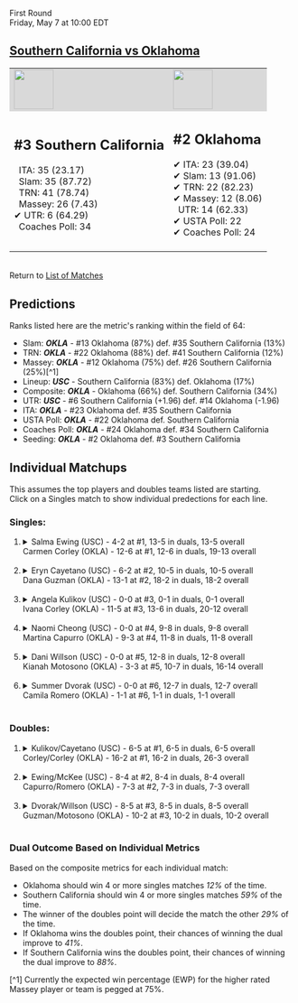 First Round  
Friday, May 7 at 10:00 EDT
## [Southern California vs Oklahoma](https://www.ncaa.com/game/5833668) 

<table><tr style="background-color: #d9d9d9 !important"><td><img src="https://www.ncaa.com/sites/default/files/images/logos/schools/s/southern-california.70.png" width="70" height="70" /></td><td><img src="https://www.ncaa.com/sites/default/files/images/logos/schools/o/oklahoma.70.png" width="70" height="70" /></td></tr><tr>
<td>  

<h2>#3 Southern California</h2>  
&nbsp; ITA: 35 (23.17)<br>  
&nbsp; Slam: 35 (87.72)<br>  
&nbsp; TRN: 41 (78.74)<br>  
&nbsp; Massey: 26 (7.43)<br>  
&#10004; UTR: 6 (64.29)<br>  
&nbsp; Coaches Poll: 34<br>  
<br>  

</td>
<td>  

<h2>#2 Oklahoma</h2>  
&#10004; ITA: 23 (39.04)<br>  
&#10004; Slam: 13 (91.06)<br>  
&#10004; TRN: 22 (82.23)<br>  
&#10004; Massey: 12 (8.06)<br>  
&nbsp; UTR: 14 (62.33)<br>  
&#10004; USTA Poll: 22<br>  
&#10004; Coaches Poll: 24<br>  
<br>  

</td>
</tr></table>  


<br>Return to [List of Matches](../index.md)  

## Predictions  

Ranks listed here are the metric's ranking within the field of 64:  
- Slam: ***OKLA*** - #13 Oklahoma (87%) def. #35 Southern California (13%)  
- TRN: ***OKLA*** - #22 Oklahoma (88%) def. #41 Southern California (12%)  
- Massey: ***OKLA*** - #12 Oklahoma (75%) def. #26 Southern California (25%)[^1]  
- Lineup: ***USC*** - Southern California (83%) def. Oklahoma (17%)  
- Composite: ***OKLA*** - Oklahoma (66%) def. Southern California (34%)  
- UTR: ***USC*** - #6 Southern California (+1.96) def. #14 Oklahoma (-1.96)  
- ITA: ***OKLA*** - #23 Oklahoma def. #35 Southern California  
- USTA Poll: ***OKLA*** - #22 Oklahoma def. Southern California  
- Coaches Poll: ***OKLA*** - #24 Oklahoma def. #34 Southern California  
- Seeding: ***OKLA*** - #2 Oklahoma def. #3 Southern California  

## Individual Matchups  
This assumes the top players and doubles teams listed are starting.  
Click on a Singles match to show individual predections for each line.  

### Singles:  

<ol>
<li><details>
<summary markdown="span">Salma Ewing (USC) - 4-2 at #1, 13-5 in duals, 13-5 overall<br>Carmen Corley (OKLA) - 12-6 at #1, 12-6 in duals, 19-13 overall</summary>
<h4>Predictions</h4><ul>
<li>Slam: <b><i>USC</i></b> - Ewing (61%) def. Corley (39%)</li>  
<li>TRN: <b><i>USC</i></b> - Ewing (85%) def. Corley (15%)</li>  
<li>Massey: <b><i>OKLA</i></b> - Corley (75%) def. Ewing (25%)[^1]</li>  
<li>UTR: <b><i>USC</i></b> - Ewing (80%) def. Corley (20%)</li>  
<li>Composite: <b><i>USC</i></b> - Ewing (62%) def. Corley (38%)</li>  
<li>ITA: <b><i>USC</i></b> - Ewing (14.56) def. Corley (9.20)</li>  
</ul>
</details>&nbsp;</li>
<li><details>
<summary markdown="span">Eryn Cayetano (USC) - 6-2 at #2, 10-5 in duals, 10-5 overall<br>Dana Guzman (OKLA) - 13-1 at #2, 18-2 in duals, 18-2 overall</summary>
<h4>Predictions</h4><ul>
<li>Slam: <b><i>USC</i></b> - Cayetano (62%) def. Guzman (38%)</li>  
<li>TRN: <b><i>USC</i></b> - Cayetano (60%) def. Guzman (40%)</li>  
<li>Massey: <b><i>OKLA</i></b> - Guzman (75%) def. Cayetano (25%)[^1]</li>  
<li>UTR: <b><i>USC</i></b> - Cayetano (66%) def. Guzman (34%)</li>  
<li>Composite: <b><i>USC</i></b> - Cayetano (52%) def. Guzman (48%)</li>  
<li>ITA: <b><i>OKLA</i></b> - Guzman (9.21) def. Cayetano (5.85)</li>  
</ul>
</details>&nbsp;</li>
<li><details>
<summary markdown="span">Angela Kulikov (USC) - 0-0 at #3, 0-1 in duals, 0-1 overall<br>Ivana Corley (OKLA) - 11-5 at #3, 13-6 in duals, 20-12 overall</summary>
<h4>Predictions</h4><ul>
<li>Slam: <b><i>OKLA</i></b> - Corley (100%) def. Kulikov (0%)</li>  
<li>TRN: <b><i>OKLA</i></b> - Corley (100%) def. Kulikov (0%)</li>  
<li>Massey: <b><i>OKLA</i></b> - Corley (75%) def. Kulikov (25%)[^1]</li>  
<li>UTR: <b><i>OKLA</i></b> - Corley (99%) def. Kulikov (1%)</li>  
<li>Composite: <b><i>OKLA</i></b> - Corley (93%) def. Kulikov (7%)</li>  
<li>ITA: <b><i>OKLA</i></b> - Corley (6.90) def. Kulikov (0.00)</li>  
</ul>
</details>&nbsp;</li>
<li><details>
<summary markdown="span">Naomi Cheong (USC) - 0-0 at #4, 9-8 in duals, 9-8 overall<br>Martina Capurro (OKLA) - 9-3 at #4, 11-8 in duals, 11-8 overall</summary>
<h4>Predictions</h4><ul>
<li>Slam: <b><i>USC</i></b> - Cheong (81%) def. Capurro (19%)</li>  
<li>TRN: <b><i>USC</i></b> - Cheong (80%) def. Capurro (20%)</li>  
<li>Massey: <b><i>USC</i></b> - Cheong (75%) def. Capurro (25%)[^1]</li>  
<li>UTR: <b><i>USC</i></b> - Cheong (81%) def. Capurro (19%)</li>  
<li>Composite: <b><i>USC</i></b> - Cheong (79%) def. Capurro (21%)</li>  
<li>ITA: <b><i>USC</i></b> - Cheong (4.19) def. Capurro (1.84)</li>  
</ul>
</details>&nbsp;</li>
<li><details>
<summary markdown="span">Dani Willson (USC) - 0-0 at #5, 12-8 in duals, 12-8 overall<br>Kianah Motosono (OKLA) - 3-3 at #5, 10-7 in duals, 16-14 overall</summary>
<h4>Predictions</h4><ul>
<li>Slam: <b><i>USC</i></b> - Willson (73%) def. Motosono (27%)</li>  
<li>TRN: <b><i>USC</i></b> - Willson (71%) def. Motosono (29%)</li>  
<li>Massey: <b><i>USC</i></b> - Willson (75%) def. Motosono (25%)[^1]</li>  
<li>UTR: <b><i>USC</i></b> - Willson (78%) def. Motosono (22%)</li>  
<li>Composite: <b><i>USC</i></b> - Willson (73%) def. Motosono (27%)</li>  
<li>ITA: <b><i>USC</i></b> - Willson (1.74) def. Motosono (1.65)</li>  
</ul>
</details>&nbsp;</li>
<li><details>
<summary markdown="span">Summer Dvorak (USC) - 0-0 at #6, 12-7 in duals, 12-7 overall<br>Camila Romero (OKLA) - 1-1 at #6, 1-1 in duals, 1-1 overall</summary>
<h4>Predictions</h4><ul>
<li>Slam: <b><i>USC</i></b> - Dvorak (100%) def. Romero (0%)</li>  
<li>TRN: <b><i>USC</i></b> - Dvorak (100%) def. Romero (0%)</li>  
<li>Massey: <b><i>USC</i></b> - Dvorak (75%) def. Romero (25%)[^1]</li>  
<li>UTR: <b><i>USC</i></b> - Dvorak (100%) def. Romero (0%)</li>  
<li>Composite: <b><i>USC</i></b> - Dvorak (93%) def. Romero (7%)</li>  
<li>ITA: <b><i>USC</i></b> - Dvorak (1.85) def. Romero (0.00)</li>  
</ul>
</details>&nbsp;</li>
</ol>

### Doubles:  

<ol>
<li><details>
<summary markdown="span">Kulikov/Cayetano (USC) - 6-5 at #1, 6-5 in duals, 6-5 overall<br>Corley/Corley (OKLA) - 16-2 at #1, 16-2 in duals, 26-3 overall</summary>
<br>Sorry, we don't have any metrics for this match
</details>&nbsp;</li>
<li><details>
<summary markdown="span">Ewing/McKee (USC) - 8-4 at #2, 8-4 in duals, 8-4 overall<br>Capurro/Romero (OKLA) - 7-3 at #2, 7-3 in duals, 7-3 overall</summary>
<br>Sorry, we don't have any metrics for this match
</details>&nbsp;</li>
<li><details>
<summary markdown="span">Dvorak/Willson (USC) - 8-5 at #3, 8-5 in duals, 8-5 overall<br>Guzman/Motosono (OKLA) - 10-2 at #3, 10-2 in duals, 10-2 overall</summary>
<br>Sorry, we don't have any metrics for this match
</details>&nbsp;</li>
</ol>

### Dual Outcome Based on Individual Metrics  

Based on the composite metrics for each individual match:  
- Oklahoma should win 4 or more singles matches _12%_ of the time.
- Southern California should win 4 or more singles matches _59%_ of the time.
- The winner of the doubles point will decide the match the other _29%_ of the time.
- If Oklahoma wins the doubles point, their chances of winning the dual improve to _41%_.
- If Southern California wins the doubles point, their chances of winning the dual improve to _88%_.


[^1] Currently the expected win percentage (EWP) for the higher rated Massey player or team is pegged at 75%.
